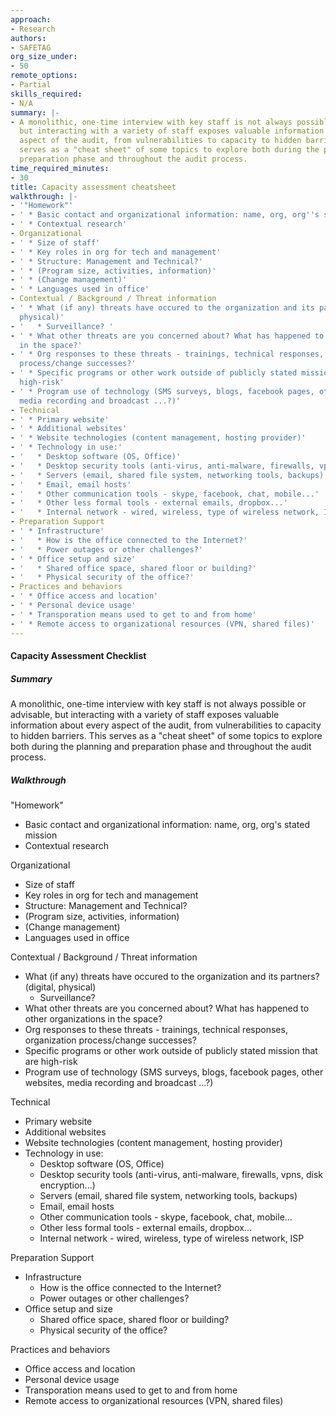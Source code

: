 ```yaml
---
approach:
- Research
authors:
- SAFETAG
org_size_under:
- 50
remote_options:
- Partial
skills_required:
- N/A
summary: |-
- A monolithic, one-time interview with key staff is not always possible or advisable,
  but interacting with a variety of staff exposes valuable information about every
  aspect of the audit, from vulnerabilities to capacity to hidden barriers.  This
  serves as a "cheat sheet" of some topics to explore both during the planning and
  preparation phase and throughout the audit process.
time_required_minutes:
- 30
title: Capacity assessment cheatsheet
walkthrough: |-
- '"Homework"'
- ' * Basic contact and organizational information: name, org, org''s stated mission'
- ' * Contextual research'
- Organizational
- ' * Size of staff'
- ' * Key roles in org for tech and management'
- ' * Structure: Management and Technical?'
- ' * (Program size, activities, information)'
- ' * (Change management)'
- ' * Languages used in office'
- Contextual / Background / Threat information
- ' * What (if any) threats have occured to the organization and its partners? (digital,
  physical)'
- '   * Surveillance? '
- ' * What other threats are you concerned about? What has happened to other organizations
  in the space?'
- ' * Org responses to these threats - trainings, technical responses, organization
  process/change successes?'
- ' * Specific programs or other work outside of publicly stated mission that are
  high-risk'
- ' * Program use of technology (SMS surveys, blogs, facebook pages, other websites,
  media recording and broadcast ...?)'
- Technical
- ' * Primary website'
- ' * Additional websites'
- ' * Website technologies (content management, hosting provider)'
- ' * Technology in use:'
- '   * Desktop software (OS, Office)'
- '   * Desktop security tools (anti-virus, anti-malware, firewalls, vpns, disk encryption...)'
- '   * Servers (email, shared file system, networking tools, backups)'
- '   * Email, email hosts'
- '   * Other communication tools - skype, facebook, chat, mobile...'
- '   * Other less formal tools - external emails, dropbox...'
- '   * Internal network - wired, wireless, type of wireless network, ISP'
- Preparation Support
- ' * Infrastructure'
- '   * How is the office connected to the Internet?'
- '   * Power outages or other challenges?'
- ' * Office setup and size'
- '   * Shared office space, shared floor or building?'
- '   * Physical security of the office?'
- Practices and behaviors
- ' * Office access and location'
- ' * Personal device usage'
- ' * Transporation means used to get to and from home'
- ' * Remote access to organizational resources (VPN, shared files)'
---
```


#### Capacity Assessment Checklist

##### Summary

A monolithic, one-time interview with key staff is not always possible or advisable, but interacting with a variety of staff exposes valuable information about every aspect of the audit, from vulnerabilities to capacity to hidden barriers.  This serves as a "cheat sheet" of some topics to explore both during the planning and preparation phase and throughout the audit process.

##### Walkthrough

"Homework"

 * Basic contact and organizational information: name, org, org's stated mission
 * Contextual research

Organizational

 * Size of staff
 * Key roles in org for tech and management
 * Structure: Management and Technical?
 * (Program size, activities, information)
 * (Change management)
 * Languages used in office

Contextual / Background / Threat information

 * What (if any) threats have occured to the organization and its partners? (digital, physical)
   * Surveillance? 
 * What other threats are you concerned about? What has happened to other organizations in the space?
 * Org responses to these threats - trainings, technical responses, organization process/change successes?
 * Specific programs or other work outside of publicly stated mission that are high-risk
 * Program use of technology (SMS surveys, blogs, facebook pages, other websites, media recording and broadcast ...?)

Technical

 * Primary website
 * Additional websites
 * Website technologies (content management, hosting provider)
 * Technology in use:
   * Desktop software (OS, Office)
   * Desktop security tools (anti-virus, anti-malware, firewalls, vpns, disk encryption...)
   * Servers (email, shared file system, networking tools, backups)
   * Email, email hosts
   * Other communication tools - skype, facebook, chat, mobile...
   * Other less formal tools - external emails, dropbox...
   * Internal network - wired, wireless, type of wireless network, ISP


Preparation Support

 * Infrastructure
   * How is the office connected to the Internet?
   * Power outages or other challenges?
 * Office setup and size
   * Shared office space, shared floor or building?
   * Physical security of the office?

Practices and behaviors

 * Office access and location
 * Personal device usage
 * Transporation means used to get to and from home
 * Remote access to organizational resources (VPN, shared files)